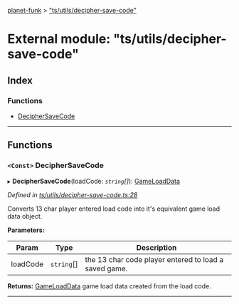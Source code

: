 [planet-funk](../README.md) > ["ts/utils/decipher-save-code"](../modules/_ts_utils_decipher_save_code_.md)

# External module: "ts/utils/decipher-save-code"

## Index

### Functions

* [DecipherSaveCode](_ts_utils_decipher_save_code_.md#deciphersavecode)

---

## Functions

<a id="deciphersavecode"></a>

### `<Const>` DecipherSaveCode

▸ **DecipherSaveCode**(loadCode: *`string`[]*): [GameLoadData](../interfaces/_ts_models_game_load_data_.gameloaddata.md)

*Defined in [ts/utils/decipher-save-code.ts:28](https://github.com/WilliamRADFunk/planet-funk/blob/c8b9539/src/ts/utils/decipher-save-code.ts#L28)*

Converts 13 char player entered load code into it's equivalent game load data object.

**Parameters:**

| Param | Type | Description |
| ------ | ------ | ------ |
| loadCode | `string`[] |  the 13 char code player entered to load a saved game. |

**Returns:** [GameLoadData](../interfaces/_ts_models_game_load_data_.gameloaddata.md)
game load data created from the load code.

___

